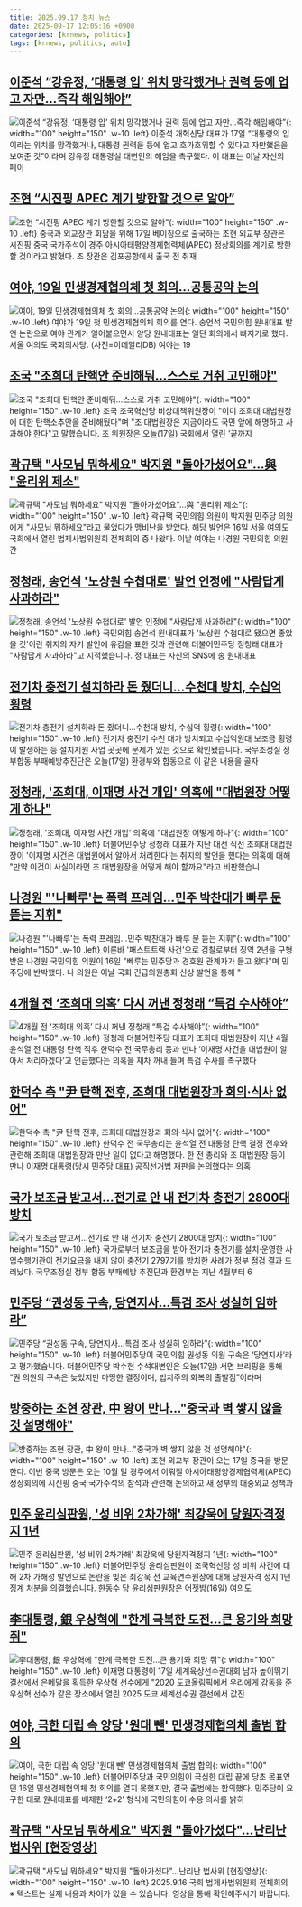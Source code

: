 ```yaml
---
title: 2025.09.17 정치 뉴스
date: 2025-09-17 12:05:16 +0900
categories: [krnews, politics]
tags: [krnews, politics, auto]
---
```

## [이준석 “강유정, ‘대통령 입’ 위치 망각했거나 권력 등에 업고 자만…즉각 해임해야”](https://n.news.naver.com/mnews/article/009/0005559916)

![이준석 “강유정, ‘대통령 입’ 위치 망각했거나 권력 등에 업고 자만…즉각 해임해야”](https://mimgnews.pstatic.net/image/origin/009/2025/09/17/5559916.jpg?type=nf220_150){: width="100" height="150" .w-10 .left}
이준석 개혁신당 대표가 17일 “대통령의 입이라는 위치를 망각했거나, 대통령 권력을 등에 업고 호가호위할 수 있다고 자만했음을 보여준 것”이라며 강유정 대통령실 대변인의 해임을 촉구했다. 이 대표는 이날 자신의 페이

## [조현 “시진핑 APEC 계기 방한할 것으로 알아”](https://n.news.naver.com/mnews/article/029/0002982597)

![조현 “시진핑 APEC 계기 방한할 것으로 알아”](https://mimgnews.pstatic.net/image/origin/029/2025/09/17/2982597.jpg?type=nf220_150){: width="100" height="150" .w-10 .left}
중국과 외교장관 회담을 위해 17일 베이징으로 출국하는 조현 외교부 장관은 시진핑 중국 국가주석이 경주 아시아태평양경제협력체(APEC) 정상회의를 계기로 방한할 것이라고 밝혔다. 조 장관은 김포공항에서 출국 전 취재

## [여야, 19일 민생경제협의체 첫 회의…공통공약 논의](https://n.news.naver.com/mnews/article/018/0006117544)

![여야, 19일 민생경제협의체 첫 회의…공통공약 논의](https://mimgnews.pstatic.net/image/origin/018/2025/09/17/6117544.jpg?type=nf220_150){: width="100" height="150" .w-10 .left}
여야가 19일 첫 민생경제협의체 회의를 연다. 송언석 국민의힘 원내대표 발언 논란으로 여야 관계가 얼어붙으면서 양당 원내대표는 일단 회의에서 빠지기로 했다. 서울 여의도 국회의사당. (사진=이데일리DB) 여야는 19

## [조국 "조희대 탄핵안 준비해둬…스스로 거취 고민해야"](https://n.news.naver.com/mnews/article/057/0001908864)

![조국 "조희대 탄핵안 준비해둬…스스로 거취 고민해야"](https://mimgnews.pstatic.net/image/origin/057/2025/09/17/1908864.jpg?type=nf220_150){: width="100" height="150" .w-10 .left}
조국 조국혁신당 비상대책위원장이 "이미 조희대 대법원장에 대한 탄핵소추안을 준비해뒀다"며 "조 대법원장은 지금이라도 국민 앞에 해명하고 사과해야 한다"고 말했습니다. 조 위원장은 오늘(17일) 국회에서 열린 '끝까지

## [곽규택 "사모님 뭐하세요" 박지원 "돌아가셨어요"…與 "윤리위 제소"](https://n.news.naver.com/mnews/article/025/0003469507)

![곽규택 "사모님 뭐하세요" 박지원 "돌아가셨어요"…與 "윤리위 제소"](https://mimgnews.pstatic.net/image/origin/025/2025/09/16/3469507.jpg?type=nf220_150){: width="100" height="150" .w-10 .left}
곽규택 국민의힘 의원이 박지원 민주당 의원에게 "사모님 뭐하세요"라고 물었다가 맹비난을 받았다. 해당 발언은 16일 서울 여의도 국회에서 열린 법제사법위원회 전체회의 중 나왔다. 이날 여야는 나경원 국민의힘 의원 간

## [정청래, 송언석 '노상원 수첩대로' 발언 인정에 "사람답게 사과하라"](https://n.news.naver.com/mnews/article/214/0001449798)

![정청래, 송언석 '노상원 수첩대로' 발언 인정에 "사람답게 사과하라"](https://mimgnews.pstatic.net/image/origin/214/2025/09/17/1449798.jpg?type=nf220_150){: width="100" height="150" .w-10 .left}
국민의힘 송언석 원내대표가 '노상원 수첩대로 됐으면 좋았을 것'이란 취지의 자기 발언에 유감을 표한 것과 관련해 더불어민주당 정청래 대표가 "사람답게 사과하라"고 지적했습니다. 정 대표는 자신의 SNS에 송 원내대표

## [전기차 충전기 설치하라 돈 줬더니…수천대 방치, 수십억 횡령](https://n.news.naver.com/mnews/article/374/0000463788)

![전기차 충전기 설치하라 돈 줬더니…수천대 방치, 수십억 횡령](https://mimgnews.pstatic.net/image/origin/374/2025/09/17/463788.jpg?type=nf220_150){: width="100" height="150" .w-10 .left}
전기차 충전기 수천 대가 방치되고 수십억원대 보조금 횡령이 발생하는 등 설치지원 사업 곳곳에 문제가 있는 것으로 확인됐습니다. 국무조정실 정부합동 부패예방추진단은 오늘(17일) 환경부와 합동으로 이 같은 내용을 골자

## [정청래, '조희대, 이재명 사건 개입' 의혹에 "대법원장 어떻게 하나"](https://n.news.naver.com/mnews/article/214/0001449688)

![정청래, '조희대, 이재명 사건 개입' 의혹에 "대법원장 어떻게 하나"](https://mimgnews.pstatic.net/image/origin/214/2025/09/17/1449688.jpg?type=nf220_150){: width="100" height="150" .w-10 .left}
더불어민주당 정청래 대표가 지난 대선 직전 조희대 대법원장이 '이재명 사건은 대법원에서 알아서 처리한다'는 취지의 발언을 했다는 의혹에 대해 "만약 이것이 사실이라면 조 대법원장을 어떻게 해야 할까요"라고 비판했습니

## [나경원 "'나빠루'는 폭력 프레임...민주 박찬대가 빠루 문 뜯는 지휘"](https://n.news.naver.com/mnews/article/053/0000052356)

![나경원 "'나빠루'는 폭력 프레임...민주 박찬대가 빠루 문 뜯는 지휘"](https://mimgnews.pstatic.net/image/origin/053/2025/09/16/52356.jpg?type=nf220_150){: width="100" height="150" .w-10 .left}
이른바 '패스트트랙 사건'으로 검찰로부터 징역 2년을 구형받은 나경원 국민의힘 의원이 16일 "빠루는 민주당과 경호원 관계자가 들고 왔다"며 민주당에 반박했다. 나 의원은 이날 국회 긴급의원총회 신상 발언을 통해 "

## [4개월 전 ‘조희대 의혹’ 다시 꺼낸 정청래 “특검 수사해야”](https://n.news.naver.com/mnews/article/005/0001802853)

![4개월 전 ‘조희대 의혹’ 다시 꺼낸 정청래 “특검 수사해야”](https://mimgnews.pstatic.net/image/origin/005/2025/09/17/1802853.jpg?type=nf220_150){: width="100" height="150" .w-10 .left}
정청래 더불어민주당 대표가 조희대 대법원장이 지난 4월 윤석열 전 대통령 탄핵 직후 한덕수 전 국무총리 등과 만나 ‘이재명 사건을 대법원이 알아서 처리하겠다’고 언급했다는 의혹을 재차 꺼내 들며 특검 수사를 촉구했다

## [한덕수 측 "尹 탄핵 전후, 조희대 대법원장과 회의·식사 없어"](https://n.news.naver.com/mnews/article/277/0005653256)

![한덕수 측 "尹 탄핵 전후, 조희대 대법원장과 회의·식사 없어"](https://mimgnews.pstatic.net/image/origin/277/2025/09/17/5653256.jpg?type=nf220_150){: width="100" height="150" .w-10 .left}
한덕수 전 국무총리는 윤석열 전 대통령 탄핵 결정 전후와 관련해 조희대 대법원장과 만난 일이 없다고 해명했다. 한 전 총리와 조 대법원장 등이 만나 이재명 대통령(당시 민주당 대표) 공직선거법 재판을 논의했다는 의혹

## [국가 보조금 받고서…전기료 안 내 전기차 충전기 2800대 방치](https://n.news.naver.com/mnews/article/028/0002766785)

![국가 보조금 받고서…전기료 안 내 전기차 충전기 2800대 방치](https://mimgnews.pstatic.net/image/origin/028/2025/09/17/2766785.jpg?type=nf220_150){: width="100" height="150" .w-10 .left}
국가로부터 보조금을 받아 전기차 충전기를 설치·운영한 사업수행기관이 전기요금을 내지 않아 충전기 2797기를 방치한 사례가 정부 점검 결과 드러났다. 국무조정실 정부 합동 부패예방 추진단과 환경부는 지난 4월부터 6

## [민주당 “권성동 구속, 당연지사…특검 조사 성실히 임하라”](https://n.news.naver.com/mnews/article/056/0012031076)

![민주당 “권성동 구속, 당연지사…특검 조사 성실히 임하라”](https://mimgnews.pstatic.net/image/origin/056/2025/09/17/12031076.jpg?type=nf220_150){: width="100" height="150" .w-10 .left}
더불어민주당이 국민의힘 권성동 의원 구속은 ‘당연지사’라고 평가했습니다. 더불어민주당 박수현 수석대변인은 오늘(17일) 서면 브리핑을 통해 “권 의원의 구속은 늦었지만 마땅한 결정이며, 법치주의 회복의 출발점”이라며

## [방중하는 조현 장관, 中 왕이 만나…"중국과 벽 쌓지 않을 것 설명해야"](https://n.news.naver.com/mnews/article/008/0005251186)

![방중하는 조현 장관, 中 왕이 만나…"중국과 벽 쌓지 않을 것 설명해야"](https://mimgnews.pstatic.net/image/origin/008/2025/09/16/5251186.jpg?type=nf220_150){: width="100" height="150" .w-10 .left}
조현 외교부 장관이 오는 17일 중국을 방문한다. 이번 중국 방문은 오는 10월 말 경주에서 이뤄질 아시아태평양경제협력체(APEC) 정상회의에 시진핑 중국 국가주석의 참석과 관련해 논의하고 새 정부의 대중외교 정책과

## [민주 윤리심판원, '성 비위 2차가해' 최강욱에 당원자격정지 1년](https://n.news.naver.com/mnews/article/057/0001908792)

![민주 윤리심판원, '성 비위 2차가해' 최강욱에 당원자격정지 1년](https://mimgnews.pstatic.net/image/origin/057/2025/09/17/1908792.jpg?type=nf220_150){: width="100" height="150" .w-10 .left}
더불어민주당 윤리심판원이 조국혁신당 성 비위 사건에 대해 2차 가해성 발언으로 논란을 빚은 최강욱 전 교육연수원장에 대해 당원자격 정지 1년 징계 처분을 의결했습니다. 한동수 당 윤리심판원장은 어젯밤(16일) 여의도

## [李대통령, 銀 우상혁에 "한계 극복한 도전…큰 용기와 희망 줘"](https://n.news.naver.com/mnews/article/014/0005408118)

![李대통령, 銀 우상혁에 "한계 극복한 도전…큰 용기와 희망 줘"](https://mimgnews.pstatic.net/image/origin/014/2025/09/17/5408118.jpg?type=nf220_150){: width="100" height="150" .w-10 .left}
이재명 대통령이 17일 세계육상선수권대회 남자 높이뛰기 결선에서 은메달을 획득한 우상혁 선수에게 "2020 도쿄올림픽에서 우리에게 감동을 준 우상혁 선수가 같은 장소에서 열린 2025 도쿄 세계선수권 결선에서 값진

## [여야, 극한 대립 속 양당 '원대 뺀' 민생경제협의체 출범 합의](https://n.news.naver.com/mnews/article/018/0006117057)

![여야, 극한 대립 속 양당 '원대 뺀' 민생경제협의체 출범 합의](https://mimgnews.pstatic.net/image/origin/018/2025/09/16/6117057.jpg?type=nf220_150){: width="100" height="150" .w-10 .left}
더불어민주당과 국민의힘이 극심한 대립 끝에 당초 목표였던 16일 민생경제협의체 첫 회의를 열지 못했지만, 결국 출범에는 합의했다. 민주당이 요구한 대로 원내대표를 배제한 ‘2+2’ 형식에 국민의힘이 수용 의사를 밝히

## [곽규택 "사모님 뭐하세요" 박지원 "돌아가셨다"…난리난 법사위 [현장영상]](https://n.news.naver.com/mnews/article/437/0000457002)

![곽규택 "사모님 뭐하세요" 박지원 "돌아가셨다"…난리난 법사위 [현장영상]](https://mimgnews.pstatic.net/image/origin/437/2025/09/16/457002.jpg?type=nf220_150){: width="100" height="150" .w-10 .left}
2025.9.16 국회 법제사법위원회 전체회의 ※ 텍스트는 실제 내용과 차이가 있을 수 있습니다. 영상을 통해 확인해주시기 바랍니다.

